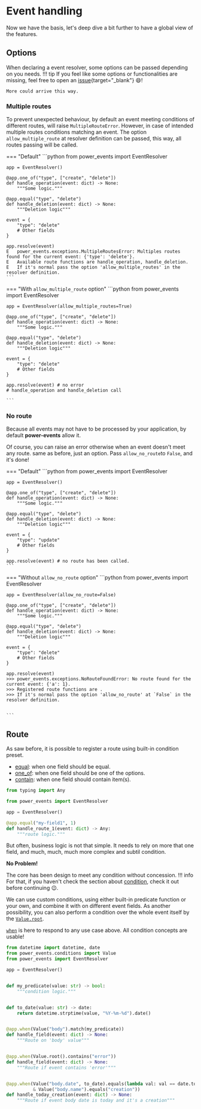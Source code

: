 # Event handling

Now we have the basis, let's deep dive a bit further to have a global view of the features.

## Options

When declaring a event resolver, some options can be passed depending on you needs.
!!! tip
    If you feel like some options or functionalities are missing, feel free to open
    an [issue](https://github.com/mLetrone/power-events/issues){target="_blank"} :smile:!
    
    More could arrive this way.

### Multiple routes

To prevent unexpected behaviour, by default an event meeting conditions of different routes, will raise `MultipleRouteError`.
However, in case of intended multiple routes conditions matching an event.
The option `allow_multiple_route` at resolver definition can be passed, this way, all routes passing will be called.

=== "Default"
    ```python
    from power_events import EventResolver
    
    app = EventResolver()
    
    @app.one_of("type", ["create", "delete"])
    def handle_operation(event: dict) -> None:
        """Some logic."""
        
    @app.equal("type", "delete")
    def handle_deletion(event: dict) -> None:
        """Deletion logic"""
        
    event = {
        "type": "delete"
        # Other fields
    }
    
    app.resolve(event)
    E   power_events.exceptions.MultipleRoutesError: Multiples routes found for the current event: {'type': 'delete'}.
    E   Available route functions are handle_operation, handle_deletion.
    E   If it's normal pass the option 'allow_multiple_routes' in the resolver definition.
    ```
=== "With `allow_multiple_route` option"
    ```python
    from power_events import EventResolver
    
    app = EventResolver(allow_multiple_routes=True)
    
    @app.one_of("type", ["create", "delete"])
    def handle_operation(event: dict) -> None:
        """Some logic."""
        
    @app.equal("type", "delete")
    def handle_deletion(event: dict) -> None:
        """Deletion logic"""
        
    event = {
        "type": "delete"
        # Other fields
    }
    
    app.resolve(event) # no error
    # handle_operation and handle_deletion call

    ```

### No route

Because all events may not have to be processed by your application, by default **power-events** allow it.

Of course, you can raise an error otherwise when an event doesn't meet any route. same as before, just an option.
Pass `allow_no_route`to `False`, and it's done!

=== "Default"
    ```python
    from power_events import EventResolver
    
    app = EventResolver()
    
    @app.one_of("type", ["create", "delete"])
    def handle_operation(event: dict) -> None:
        """Some logic."""
        
    @app.equal("type", "delete")
    def handle_deletion(event: dict) -> None:
        """Deletion logic"""
        
    event = {
        "type": "update"
        # Other fields
    }
    
    app.resolve(event) # no route has been called.
    ```
=== "Without `allow_no_route` option"
    ```python
    from power_events import EventResolver
    
    app = EventResolver(allow_no_route=False)
    
    @app.one_of("type", ["create", "delete"])
    def handle_operation(event: dict) -> None:
        """Some logic."""
        
    @app.equal("type", "delete")
    def handle_deletion(event: dict) -> None:
        """Deletion logic"""
        
    event = {
        "type": "delete"
        # Other fields
    }
    
    app.resolve(event)
    >>> power_events.exceptions.NoRouteFoundError: No route found for the current event: {'a': 1}.
    >>> Registered route functions are .
    >>> If it's normal pass the option 'allow_no_route' at `False` in the resolver definition.


    ```


## Route

As saw before, it is possible to register a route using built-in condition preset.

- [equal](../api/resolver.md#resolver.EventResolver.equal): when one field should be equal.
- [one_of](../api/resolver.md#resolver.EventResolver.one_of): when one field should be one of the options.
- [contain](../api/resolver.md#resolver.EventResolver.contain): when one field should contain item(s).

```python title="Example"
from typing import Any

from power_events import EventResolver

app = EventResolver()

@app.equal("my-field1", 1)
def handle_route_1(event: dict) -> Any:
    """route logic."""
```

But often, business logic is not that simple.
It needs to rely on more that one field, and much, much, much more complex and subtil condition.

**No Problem!**

The core has been design to meet any condition without concession.
!!! info
    For that, if you haven't check the section about [condition](conditions.md), check it out before continuing :wink:.

We can use custom conditions,
 using either built-in predicate function or your own,
 and combine it with on different event fields.
As another possibility, you can also perform a condition over the whole event itself by the [`Value.root`](../api/value.md#conditions.value.Value.root).

[`when`](../api/resolver.md#resolver.EventResolver.when) is here to respond to any use case above. All condition concepts are usable!

```python
from datetime import datetime, date
from power_events.conditions import Value
from power_events import EventResolver

app = EventResolver()


def my_predicate(value: str) -> bool:
    """condition logic."""


def to_date(value: str) -> date:
    return datetime.strptime(value, "%Y-%m-%d").date()


@app.when(Value("body").match(my_predicate))
def handle_field(event: dict) -> None:
    """Route on 'body' value"""


@app.when(Value.root().contains("error"))
def handle_field(event: dict) -> None:
    """Route if event contains 'error'"""


@app.when(Value("body.date", to_date).equals(lambda val: val == date.today()) 
          & Value("body.name").equals("creation"))
def handle_today_creation(event: dict) -> None:
    """Route if event body date is today and it's a creation"""
```
